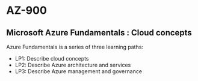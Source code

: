# AZ-900
## Microsoft Azure Fundamentals : Cloud concepts

Azure Fundamentals is a series of three learning paths:
-  LP1: Describe cloud concepts
-  LP2: Describe Azure architecture and services
-  LP3: Describe Azure management and governance